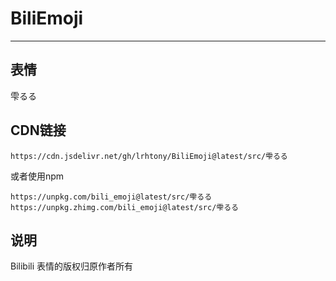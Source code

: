 # BiliEmoji
---
## 表情
雫るる
## CDN链接
```
https://cdn.jsdelivr.net/gh/lrhtony/BiliEmoji@latest/src/雫るる
```
或者使用npm
```
https://unpkg.com/bili_emoji@latest/src/雫るる
https://unpkg.zhimg.com/bili_emoji@latest/src/雫るる
```
## 说明
Bilibili 表情的版权归原作者所有
